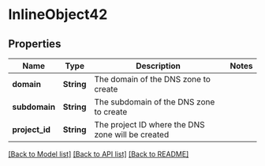 # InlineObject42

## Properties

Name | Type | Description | Notes
------------ | ------------- | ------------- | -------------
**domain** | **String** | The domain of the DNS zone to create | 
**subdomain** | **String** | The subdomain of the DNS zone to create | 
**project_id** | **String** | The project ID where the DNS zone will be created | 

[[Back to Model list]](../README.md#documentation-for-models) [[Back to API list]](../README.md#documentation-for-api-endpoints) [[Back to README]](../README.md)


